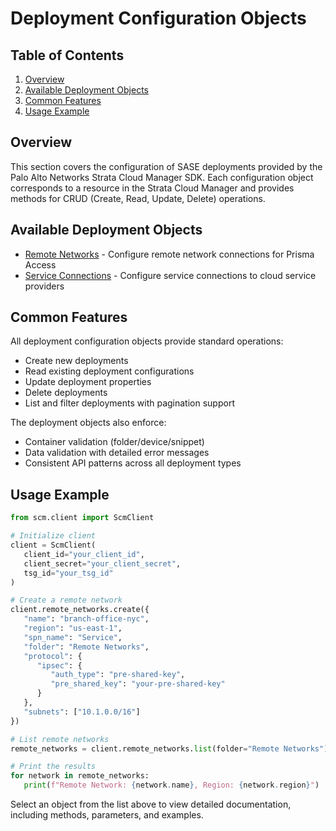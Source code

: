 # Deployment Configuration Objects

## Table of Contents

1. [Overview](#overview)
2. [Available Deployment Objects](#available-deployment-objects)
3. [Common Features](#common-features)
4. [Usage Example](#usage-example)

## Overview

This section covers the configuration of SASE deployments provided by the Palo Alto Networks Strata Cloud Manager SDK. Each configuration object corresponds to a resource in the Strata Cloud Manager and provides methods for CRUD (Create, Read, Update, Delete) operations.

## Available Deployment Objects

- [Remote Networks](remote_networks.md) - Configure remote network connections for Prisma Access
- [Service Connections](service_connections.md) - Configure service connections to cloud service providers

## Common Features

All deployment configuration objects provide standard operations:

- Create new deployments
- Read existing deployment configurations
- Update deployment properties
- Delete deployments
- List and filter deployments with pagination support

The deployment objects also enforce:

- Container validation (folder/device/snippet)
- Data validation with detailed error messages
- Consistent API patterns across all deployment types

## Usage Example

<div class="termy">

<!-- termynal -->
```python
from scm.client import ScmClient

# Initialize client
client = ScmClient(
   client_id="your_client_id",
   client_secret="your_client_secret",
   tsg_id="your_tsg_id"
)

# Create a remote network
client.remote_networks.create({
   "name": "branch-office-nyc",
   "region": "us-east-1",
   "spn_name": "Service",
   "folder": "Remote Networks",
   "protocol": {
      "ipsec": {
         "auth_type": "pre-shared-key",
         "pre_shared_key": "your-pre-shared-key"
      }
   },
   "subnets": ["10.1.0.0/16"]
})

# List remote networks
remote_networks = client.remote_networks.list(folder="Remote Networks")

# Print the results
for network in remote_networks:
   print(f"Remote Network: {network.name}, Region: {network.region}")
```

</div>

Select an object from the list above to view detailed documentation, including methods, parameters, and examples.
